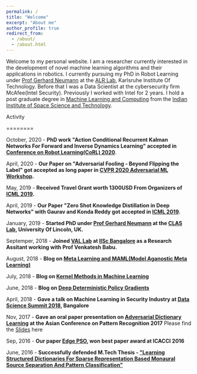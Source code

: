 ```yaml
---
permalink: /
title: "Welcome"
excerpt: "About me"
author_profile: true
redirect_from:
  - /about/
  - /about.html
---
```


Welcome to my personal website. I am a researcher currently interested in the development of novel machine learning algorithms and their applications in robotics. I currently pursuing my PhD in Robot Learning under [Prof Gerhard Neumann](https://alr.anthropomatik.kit.edu/21_65.php) at the [ALR Lab](https://alr.anthropomatik.kit.edu/index.php), Karlsruhe Institute Of Technology. Before that I was a Data Scientist at the cybersecurity firm McAfee(Intel Security). Previously I worked with Intel for 2 years. I hold a post graduate degree in [Machine Learning and Computing](https://www.iist.ac.in/departments/mathematics-academics) from the [Indian Institute of Space Science and Technology](https://www.iist.ac.in/).

Activity

========

October, 2020 - **PhD work "Action Conditional Recurrent Kalman Networks For Forward and Inverse Dynamics Learning" accepted in [Conference on Robot Learning(CoRL) 2020](https://www.robot-learning.org)**. 

April, 2020 - **Our Paper on "Adversarial Fooling - Beyond Flipping the Label" got accepted as long paper in [CVPR 2020 Adversarial ML Workshop](https://adv-workshop-2020.github.io/).**


May, 2019 - **Received Travel Grant worth 1300USD From Organizers of [ICML 2019](https://icml.cc/).**

April, 2019 - **Our Paper "Zero Shot Knowledge Distillation in Deep Networks" with Gaurav and Konda Reddy got accepted in [ICML 2019](https://icml.cc/).**

January, 2019 - **Started PhD under [Prof Gerhard Neumann](https://www.ias.informatik.tu-darmstadt.de/Team/GerhardNeumann) at the [CLAS Lab](www.computational-learning.net), University Of Lincoln, UK.**

Septemper, 2018 - **Joined [VAL Lab](http://val.serc.iisc.ernet.in/valweb/people.html) at [IISc Bangalore](https://iisc.ac.in/) as a Research Assitant working with Prof Venkatesh Babu.**

August, 2018 - **Blog on [Meta Learning and MAML(Model Aganostic Meta Learning)](https://vaisakh-shaj.github.io/posts/2018/08/MAML/)**

July, 2018 - **Blog on [Kernel Methods in Machine Learning](https://vaisakh-shaj.github.io/posts/2018/07/KernelMethods/)**

June, 2018 - **Blog on [Deep Deterministic Policy Gradients](https://vaisakh-shaj.github.io/posts/2018/06/DDPG/)**

April, 2018 - **Gave a talk on Machine Learning in Security Industry at [Data Science Summit 2018](https://www.productleadership.com/data-science-summit-2018-agenda/), Bangalore**

Nov, 2017 - **Gave an oral paper presentation on [Adversarial Dictionary Learning](https://arxiv.org/pdf/1712.00640.pdf) at the Asian Conference on Pattern Recognition 2017**
Please find the [Slides](../files/ACPR-307.pptx) here

Sep, 2016 - **Our paper [Edge PSO](https://ieeexplore.ieee.org/document/7732022), won best paper award at ICACCI 2016**

June, 2016 - **Successfully defended M.Tech Thesis - ["Learning Structured Dictionaries For Sparse
Representation Based Monaural Source
Separation And Pattern Classification"](https://drive.google.com/file/d/1eSeNvyWnJfVp7RBM6m3gK1e7vfjjtBYX/view)**
